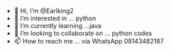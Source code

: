 - 👋 Hi, I’m @Earlking2
- 👀 I’m interested in ... python 
- 🌱 I’m currently learning ...java
- 💞️ I’m looking to collaborate on ... python codes 
- 📫 How to reach me ... via WhatsApp 08143482187

<!---
Earlking2/Earlking2 is a ✨ special ✨ repository because its `README.md` (this file) appears on your GitHub profile.
You can click the Preview link to take a look at your changes.
--->
